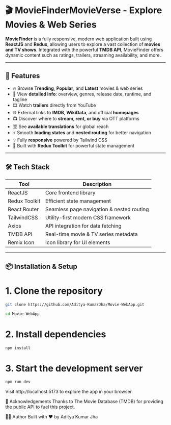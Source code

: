 # 🎬 MovieFinderMovieVerse - Explore Movies & Web Series

**MovieFinder** is a fully responsive, modern web application built using **ReactJS** and **Redux**, allowing users to explore a vast collection of **movies and TV shows**. Integrated with the powerful **TMDB API**, MovieFinder offers dynamic content such as ratings, trailers, streaming availability, and more.

---

## 🌟 Features

- 🔥 Browse **Trending**, **Popular**, and **Latest** movies & web series  
- 📖 View **detailed info**: overview, genres, release date, runtime, and tagline  
- 🎞️ Watch **trailers** directly from YouTube  
- 🌐 External links to **IMDB**, **WikiData**, and official **homepages**  
- 📺 Discover where to **stream, rent, or buy** via OTT platforms  
- 🈳 See **available translations** for global reach  
- ⚡ Smooth **loading states** and **nested routing** for better navigation  
- 💡 Fully **responsive** powered by Tailwind CSS  
- 🧠 Built with **Redux Toolkit** for powerful state management  

---

## 🛠️ Tech Stack

| Tool          | Description                                 |
|---------------|---------------------------------------------|
| ReactJS       | Core frontend library                       |
| Redux Toolkit | Efficient state management                  |
| React Router  | Seamless page navigation & nested routing   |
| TailwindCSS   | Utility-first modern CSS framework          |
| Axios         | API integration for data fetching           |
| TMDB API      | Real-time movie & TV series metadata        |
| Remix Icon    | Icon library for UI elements                |

---

## 📦 Installation & Setup


# 1. Clone the repository
```bash
git clone https://github.com/Aditya-KumarJha/Movie-WebApp.git
```
```bash
cd Movie-WebApp
```

# 2. Install dependencies
```bash
npm install
```

# 3. Start the development server
```bash
npm run dev
```

Visit http://localhost:5173 to explore the app in your browser.

🙌 Acknowledgements
Thanks to The Movie Database (TMDB) for providing the public API to fuel this project.

👨‍💻 Author
Built with ❤️ by Aditya Kumar Jha

